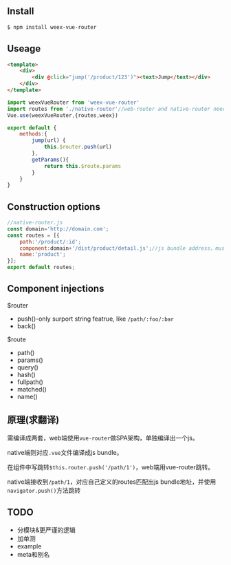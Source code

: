 ## Install ##
```bash
$ npm install weex-vue-router
```
## Useage ##
```html
<template>
    <div>
        <div @click="jump('/product/123')"><text>Jump</text></div>
    </div>
</template>
```

```javascript
import weexVueRouter from 'weex-vue-router'
import routes from './native-router'//web-router and native-router need to be defined separately。
Vue.use(weexVueRouter,{routes,weex})

export default {
    methods:{
        jump(url) {
            this.$router.push(url)
        },
        getParams(){
            return this.$route.params
        }
    }
}
```
## Construction options ##
```javascript
//native-router.js
const domain='http://domain.com';
const routes = [{
    path:'/product/:id';
    component:domain+'/dist/product/detail.js';//js bundle address，must end with '.js'
    name:'product';
}];
export default routes;
```
## Component injections ##
$router
- push()-only surport string featrue, like `/path/:foo/:bar`
- back()

$route
- path()
- params()
- query()
- hash()
- fullpath()
- matched()
- name()

## 原理(求翻译) ##
需编译成两套，web端使用`vue-router`做SPA架构，单独编译出一个js。

native端则对应`.vue`文件编译成js bundle。

在组件中写跳转`$this.router.push('/path/1')`，web端用vue-router跳转。

native端接收到`/path/1`，对应自己定义的routes匹配出js bundle地址，并使用`navigator.push()`方法跳转

## TODO ##
- 分模块&更严谨的逻辑
- 加单测
- example
- meta和别名
